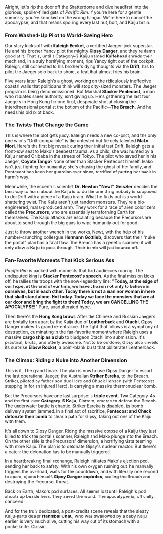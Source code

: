 Alright, let's rip the door off the Shatterdome and dive headfirst into the glorious, spoiler-filled guts of *Pacific Rim*. If you're here for a gentle summary, you've knocked on the wrong hangar. We're here to cancel the apocalypse, and that means spoiling every last nut, bolt, and Kaiju brain.

### From Washed-Up Pilot to World-Saving Hero

Our story kicks off with **Raleigh Becket**, a certified Jaeger-jock superstar. He and his brother Yancy pilot the mighty **Gipsy Danger**, and they're damn good at it. That is, until a Category-3 Kaiju named **Knifehead** shreds their mech and, in a truly horrifying moment, rips Yancy right out of the cockpit. Raleigh, still connected to his brother's dying thoughts via the **Drift**, has to pilot the Jaeger solo back to shore, a feat that almost fries his brain.

Five years later, Raleigh's a ghost, working on the ridiculously ineffective coastal walls that politicians think will stop city-sized monsters. The Jaeger program is being decommissioned. But Marshal **Stacker Pentecost**, a man who radiates sheer authority, isn't giving up. He's gathering the last four Jaegers in Hong Kong for one final, desperate shot at closing the interdimensional portal at the bottom of the Pacific—**The Breach**. And he needs his old pilot back.

### The Twists That Change the Game

This is where the plot gets juicy. Raleigh needs a new co-pilot, and the only one who's "Drift-compatible" is the untested but fiercely talented **Mako Mori**. Here's the first big reveal: during their initial test Drift, Raleigh gets a front-row seat to Mako's deepest trauma. As a child, she was hunted by a Kaiju named Onibaba in the streets of Tokyo. The pilot who saved her in his Jaeger, **Coyote Tango**? None other than Stacker Pentecost himself. Mako isn't just fighting for humanity; she's chasing the ghost of her family, and Pentecost has been her guardian ever since, terrified of putting her back in harm's way.

Meanwhile, the eccentric scientist **Dr. Newton "Newt" Geiszler** decides the best way to learn about the Kaiju is to do the one thing nobody is supposed to do: Drift with a piece of a Kaiju brain. What he finds out is a world-shattering twist. The Kaiju aren't just random monsters. They're a bio-engineered, mass-produced army. They work for a race of alien colonizers called the **Precursors**, who are essentially terraforming Earth for themselves. The Kaiju attacks are escalating because the Precursors are about to send through the big guns to wipe humanity out for good.

Just to throw another wrench in the works, Newt, with the help of his number-crunching colleague **Hermann Gottlieb**, discovers that their "nuke the portal" plan has a fatal flaw. The Breach has a genetic scanner; it will only allow a Kaiju to pass through. Their bomb will just bounce off.

### Fan-Favorite Moments That Kick Serious Ass

*Pacific Rim* is packed with moments that had audiences roaring. The undisputed king is **Stacker Pentecost's speech**. As the final mission kicks off, he rallies the troops with the now-legendary line: **"Today, at the edge of our hope, at the end of our time, we have chosen not only to believe in ourselves, but in each other. Today there is not a man nor woman in here that shall stand alone. Not today. Today we face the monsters that are at our door and bring the fight to them! Today, we are CANCELLING THE APOCALYPSE!"** Pure, unadulterated hype.

Then there's the **Hong Kong brawl**. After the Chinese and Russian Jaegers are brutally torn apart by the Kaiju duo of **Leatherback** and **Otachi**, Gipsy Danger makes its grand re-entrance. The fight that follows is a symphony of destruction, culminating in the fan-favorite moment where Raleigh uses a massive **cargo ship as a club** to bludgeon Otachi into submission. It's practical, brutal, and utterly awesome. Not to be outdone, Gipsy also unveils its surprise **Elbow Rocket**, a point-blank blast that obliterates Leatherback.

### The Climax: Riding a Nuke into Another Dimension

This is it. The grand finale. The plan is now to use Gipsy Danger to escort the last operational Jaeger, the Australian **Striker Eureka**, to the Breach. Striker, piloted by father-son duo Herc and Chuck Hansen (with Pentecost stepping in for an injured Herc), is carrying a massive thermonuclear bomb.

But the Precursors have one last surprise: a **triple event**. Two Category-4s and the first-ever **Category-5 Kaiju**, Slattern, emerge to defend the Breach. The underwater battle is chaotic. Striker Eureka is disabled, its bomb delivery system jammed. In a final act of sacrifice, **Pentecost and Chuck detonate their bomb** to clear a path for Gipsy, taking out one of the Kaiju with them.

It's all down to Gipsy Danger. Riding the massive corpse of a Kaiju they just killed to trick the portal's scanner, Raleigh and Mako plunge into the Breach. On the other side is the Precursors' dimension, a horrifying vista teeming with more Kaiju. The plan is to detonate Gipsy's nuclear reactor. But there's a catch: the detonation has to be manually triggered.

In a heartbreaking final exchange, Raleigh initiates Mako's ejection pod, sending her back to safety. With his own oxygen running out, he manually triggers the overload, waits for the countdown, and with literally one second to spare, ejects himself. **Gipsy Danger explodes**, sealing the Breach and destroying the Precursor threat.

Back on Earth, Mako's pod surfaces. All seems lost until Raleigh's pod shoots up beside hers. They saved the world. The apocalypse is, officially, canceled.

And for the truly dedicated, a post-credits scene reveals that the sleazy Kaiju-parts dealer **Hannibal Chau**, who was swallowed by a baby Kaiju earlier, is very much alive, cutting his way out of its stomach with a pocketknife. Classic.